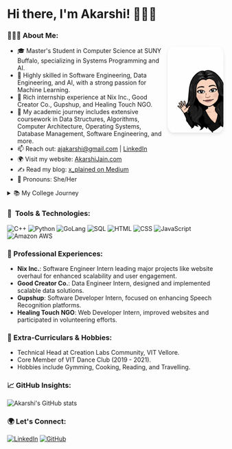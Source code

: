 # Hi there, I'm Akarshi! 👩🏻‍💻

### 👩🏻‍🎓 About Me:
<img src="https://github.com/akarshijain/akarshijain/blob/main/bitmoji.png" align="right" alt="Bitmoji Image" width="130" height="200" style="border-radius: 10%; box-shadow: 0 4px 8px rgba(0,0,0,0.1);">

- 🎓 Master's Student in Computer Science at SUNY Buffalo, specializing in Systems Programming and AI.
- 🚀 Highly skilled in Software Engineering, Data Engineering, and AI, with a strong passion for Machine Learning.
- 💼 Rich internship experience at Nix Inc., Good Creator Co., Gupshup, and Healing Touch NGO.
- 🌱 My academic journey includes extensive coursework in Data Structures, Algorithms, Computer Architecture, Operating Systems, Database Management, Software Engineering, and more.
- 📫 Reach out: [ajakarshi@gmail.com](mailto:ajakarshi@gmail.com) | [LinkedIn](https://www.linkedin.com/in/akarshijain/)
- 🌍 Visit my website: [AkarshiJain.com](https://akarshijain.com)
- ✍️ Read my blog: [x_plained on Medium](https://medium.com/@akarshijain)
- 🌈 Pronouns: She/Her

<details><summary>📚 My College Journey</summary>
<p>

- **Learning**: Proficient in Deep Learning, Machine Learning, and Computer Vision.
- **Research**: Authored papers on EEG Visualization and the therapeutic effects of Yoga on neuropsychiatric disorders.
- **Projects**: Developed projects like an AI Air Hockey Game, Brain Tumor Detection using CNN, and more.

</p>
</details>

### 🚀 &nbsp;Tools & Technologies:
<p align="left">
<img src="https://cdn.jsdelivr.net/gh/devicons/devicon/icons/cplusplus/cplusplus-original.svg" alt="C++" width="40" height="40" style="transition: transform 0.3s ease;"/>
<img src="https://cdn.jsdelivr.net/gh/devicons/devicon/icons/python/python-original.svg" alt="Python" width="40" height="40" style="transition: transform 0.3s ease;"/>
<img src="https://cdn.jsdelivr.net/gh/devicons/devicon/icons/go/go-original.svg" alt="GoLang" width="40" height="40" style="transition: transform 0.3s ease;"/>
<img src="https://cdn.jsdelivr.net/gh/devicons/devicon/icons/mysql/mysql-original.svg" alt="SQL" width="40" height="40" style="transition: transform 0.3s ease;"/>
<img src="https://cdn.jsdelivr.net/gh/devicons/devicon/icons/html5/html5-original.svg" alt="HTML" width="40" height="40" style="transition: transform 0.3s ease;"/>
<img src="https://cdn.jsdelivr.net/gh/devicons/devicon/icons/css3/css3-original.svg" alt="CSS" width="40" height="40" style="transition: transform 0.3s ease;"/>
<img src="https://cdn.jsdelivr.net/gh/devicons/devicon/icons/javascript/javascript-original.svg" alt="JavaScript" width="40" height="40" style="transition: transform 0.3s ease;"/>
<img src="https://cdn.jsdelivr.net/gh/devicons/devicon/icons/amazonwebservices/amazonwebservices-original.svg" alt="Amazon AWS" width="40" height="40" style="transition: transform 0.3s ease;"/>
</p>

### 🌟 Professional Experiences:
- **Nix Inc.**: Software Engineer Intern leading major projects like website overhaul for enhanced scalability and user engagement.
- **Good Creator Co.**: Data Engineer Intern, designed and implemented scalable data solutions.
- **Gupshup**: Software Developer Intern, focused on enhancing Speech Recognition platforms.
- **Healing Touch NGO**: Web Developer Intern, improved websites and participated in volunteering efforts.

### 🎨 Extra-Curriculars & Hobbies:
- Technical Head at Creation Labs Community, VIT Vellore.
- Core Member of VIT Dance Club (2019 - 2021).
- Hobbies include Gymming, Cooking, Reading, and Travelling.

### 📈 GitHub Insights:
![Akarshi's GitHub stats](https://github-readme-stats.vercel.app/api?username=akarshijain&show_icons=true&theme=radical)

### 🌍 Let's Connect:
[![LinkedIn](https://img.shields.io/badge/Akarshi_Jain-0077B5?style=for-the-badge&logo=linkedin&logoColor=white)](https://www.linkedin.com/in/akarshijain/)
[![GitHub](https://img.shields.io/badge/Akarshi_Jain-100000?style=for-the-badge&logo=github&logoColor=white)](https://github.com/akarshijain)
